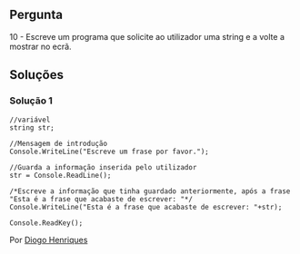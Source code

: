 ## Pergunta

10 - Escreve um programa que solicite ao utilizador uma string e a volte a 
mostrar no ecrã.

## Soluções

### Solução 1

```Csharp
//variável
string str;

//Mensagem de introdução
Console.WriteLine("Escreve um frase por favor.");

//Guarda a informação inserida pelo utilizador
str = Console.ReadLine();

/*Escreve a informação que tinha guardado anteriormente, após a frase
"Esta é a frase que acabaste de escrever: "*/
Console.WriteLine("Esta é a frase que acabaste de escrever: "+str);

Console.ReadKey();
````


Por [Diogo Henriques](https://github.com/diogo-h)